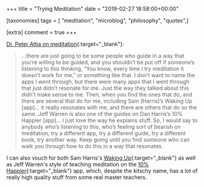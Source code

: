 +++
title = "Trying Meditation"
date = "2019-02-27 18:58:00+00:00"

[taxonomies]
tags = [ "meditation", "microblog", "philosophy", "quotes",]

[extra]
comment = true
+++

[Dr. Peter Attia on meditation][Peter Attia interview]{:target="_blank"}:

> ...there are just going to be some people who guide in a way that you’re willing to be guided, and you shouldn’t be put off if someone’s listening to this thinking, “You know, every time I try meditation it doesn’t work for me,” or something like that. I don’t want to name the apps I went through, but there were many apps that I went through that just didn’t resonate for me. Just the way they talked about this didn’t make sense to me. Then, when you find the ones that do, and there are several that do for me, including Sam [Harris]’s Waking Up [app]... it really resonates with me, and there are others that do so the same. Jeff Warren is also one of the guides on Dan Harris’s 10% Happier [app]... I just love the way he explains stuff. So, I would say to anybody who’s listening to this, who’s feeling sort of bearish on meditation, try a different app, try a different guide, try a different book, try another way. Keep going until you find someone who can walk you through how to do this in a way that resonates.

I can also vouch for both Sam Harris's [Waking Up][]{:target="_blank"} as well as Jeff Warren's style of teaching meditation on the [10% Happier][]{:target="_blank"} app, which, despite the kitschy name, has a lot of really high quality stuff from some real master teachers.

[Waking Up]: https://wakingup.com
[10% Happier]: https://www.10percenthappier.com
[Peter Attia interview]: https://tim.blog/2018/12/20/the-tim-ferriss-show-transcripts-dr-peter-attia-vs-tim-ferriss/
